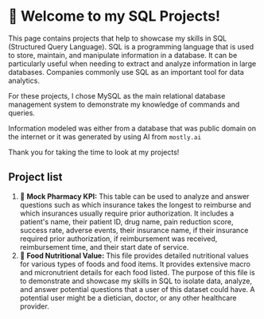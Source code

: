 # 🚀  Welcome to my SQL Projects! #

This page contains projects that help to showcase my skills in SQL (Structured Query Language). SQL is a programming language that is used to store, maintain, and manipulate information in a database. It can be particularly useful when needing to extract and analyze information in large databases. Companies commonly use SQL as an important tool for data analytics.

For these projects, I chose MySQL as the main relational database management system to demonstrate my knowledge of commands and queries.

Information modeled was either from a database that was public domain on the internet or it was generated by using AI from `mostly.ai`

Thank you for taking the time to look at my projects!

## Project list ##
1. :pill: **Mock Pharmacy KPI:** This  table can be used to analyze and answer questions such as which insurance takes the longest to reimburse and which insurances usually require prior authorization.
It includes a patient's name, their patient ID, drug name, pain reduction score, success rate, adverse events, their insurance name, if their insurance required prior authorization, if reimbursement was received, reimbursement time, and their start date of service.
2. :apple: **Food Nutritional Value:** This file provides detailed nutritional values for various types of foods and food items. It provides extensive macro and micronutrient details for each food listed.
The purpose of this file is to demonstrate and showcase my skills in SQL to isolate data, analyze, and answer potential questions that a user of this dataset could have. A potential user might be a dietician, doctor, or any other healthcare provider.
